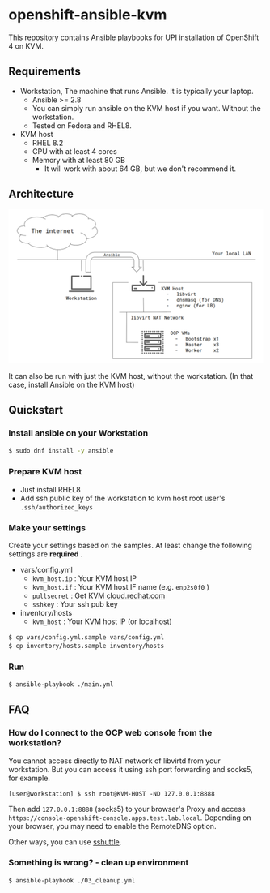 # openshift-ansible-kvm

This repository contains Ansible playbooks for UPI installation of OpenShift 4 on KVM.


## Requirements

- Workstation, The machine that runs Ansible. It is typically your laptop.
    - Ansible >= 2.8
    - You can simply run ansible on the KVM host if you want. Without the workstation.
    - Tested on Fedora and RHEL8.
- KVM host
    - RHEL 8.2
    - CPU with at least 4 cores
    - Memory with at least 80 GB
        - It will work with about 64 GB, but we don't recommend it.

## Architecture

![openshift-ansible-kvm-architecture](docs/assets/openshift-ansible-kvm-architecture.png)

It can also be run with just the KVM host, without the workstation. (In that case, install Ansible on the KVM host)

## Quickstart

### Install ansible on your Workstation

```bash
$ sudo dnf install -y ansible
```

### Prepare KVM host

- Just install RHEL8
- Add ssh public key of the workstation to kvm host root user's `.ssh/authorized_keys`

### Make your settings

Create your settings based on the samples.
At least change the following settings are **required** .

- vars/config.yml
    - `kvm_host.ip` : Your KVM host IP
    - `kvm_host.if` : Your KVM host IF name (e.g. `enp2s0f0` )
    - `pullsecret`  : Get KVM [cloud.redhat.com](https://cloud.redhat.com/openshift/install/metal/user-provisioned)
    - `sshkey`      : Your ssh pub key
- inventory/hosts
    - `kvm_host`    : Your KVM host IP (or localhost)

```bash
$ cp vars/config.yml.sample vars/config.yml
$ cp inventory/hosts.sample inventory/hosts
```

### Run

```bash
$ ansible-playbook ./main.yml
```

## FAQ

### How do I connect to the OCP web console from the workstation?

You cannot access directly to NAT network of libvirtd from your workstation.
But you can access it using ssh port forwarding and socks5, for example.
 
```
[user@workstation] $ ssh root@KVM-HOST -ND 127.0.0.1:8888
```

Then add `127.0.0.1:8888` (socks5) to your browser's Proxy and access `https://console-openshift-console.apps.test.lab.local`.
Depending on your browser, you may need to enable the RemoteDNS option.
 
Other ways, you can use [sshuttle](https://fedoramagazine.org/use-sshuttle-to-build-a-poor-mans-vpn/).

### Something is wrong? - clean up environment

```bash
$ ansible-playbook ./03_cleanup.yml
```

